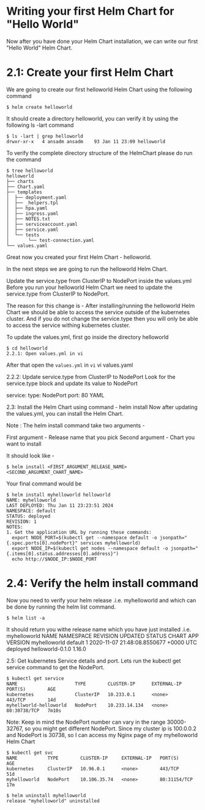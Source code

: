 # Writing your first Helm Chart for "Hello World"
Now after you have done your Helm Chart installation, we can write our first "Hello World" Helm Chart.

# 2.1: Create your first Helm Chart
We are going to create our first helloworld Helm Chart using the following command
```
$ helm create helloworld
```
It should create a directory helloworld, you can verify it by using the following ls -lart command
```
$ ls -lart | grep helloworld
drwxr-xr-x   4 ansadm ansadm    93 Jan 11 23:09 helloworld
```
To verify the complete directory structure of the HelmChart please do run the command

```
$ tree helloworld
helloworld
├── charts
├── Chart.yaml
├── templates
│  ├── deployment.yaml
│  ├── _helpers.tpl
│  ├── hpa.yaml
│  ├── ingress.yaml
│  ├── NOTES.txt
│  ├── serviceaccount.yaml
│  ├── service.yaml
│  └── tests
│       └── test-connection.yaml
└── values.yaml
```
Great now you created your first Helm Chart - helloworld.

In the next steps we are going to run the helloworld Helm Chart.

Update the service.type from ClusterIP to NodePort inside the values.yml
Before you run your helloworld Helm Chart we need to update the service.type from ClusterIP to NodePort.

The reason for this change is - After installing/running the helloworld Helm Chart we should be able to access the service outside of the kubernetes cluster. And if you do not change the service.type then you will only be able to access the service withing kubernetes cluster.

To update the values.yml, first go inside the directory helloworld
```
$ cd helloworld
2.2.1: Open values.yml in vi
```
After that open the `values.yml` in `vi`
vi values.yaml 

2.2.2: Update service.type from ClusterIP to NodePort
Look for the service.type block and update its value to NodePort

service:
  type: NodePort
  port: 80
YAML

2.3: Install the Helm Chart using command - helm install
Now after updating the values.yml, you can install the Helm Chart.

Note : The helm install command take two arguments -

First argument - Release name that you pick
Second argument - Chart you want to install

It should look like -
```
$ helm install <FIRST_ARGUMENT_RELEASE_NAME> <SECOND_ARGUMENT_CHART_NAME>
```
Your final command would be
```
$ helm install myhelloworld helloworld
NAME: myhelloworld
LAST DEPLOYED: Thu Jan 11 23:23:51 2024
NAMESPACE: default
STATUS: deployed
REVISION: 1
NOTES:
1. Get the application URL by running these commands:
  export NODE_PORT=$(kubectl get --namespace default -o jsonpath="{.spec.ports[0].nodePort}" services myhelloworld)
  export NODE_IP=$(kubectl get nodes --namespace default -o jsonpath="{.items[0].status.addresses[0].address}")
  echo http://$NODE_IP:$NODE_PORT
```
# 2.4: Verify the helm install command
Now you need to verify your helm release .i.e. myhelloworld and which can be done by running the helm list command.
```
$ helm list -a
```
It should return you withe release name which you have just installed .i.e. myhelloworld
NAME       	   NAMESPACE	REVISION	UPDATED                                 STATUS  	   CHART          APP VERSION
myhelloworld	default  	1       	2020-11-07 21:48:08.8550677 +0000 UTC	deployed	helloworld-0.1.0	1.16.0

2.5: Get kubernetes Service details and port.
Lets run the kubectl get service command to get the NodePort.

```
$ kubectl get service
NAME                     TYPE        CLUSTER-IP      EXTERNAL-IP   PORT(S)        AGE
kubernetes               ClusterIP   10.233.0.1      <none>        443/TCP        14d
myhellworld-helloworld   NodePort    10.233.14.134   <none>        80:30738/TCP   7m10s
```
Note: Keep in mind the NodePort number can vary in the range 30000-32767, so you might get different NodePort.
Since my cluster ip is 100.0.0.2 and NodePort is 30738, so I can access my Nginx page of my myhelloworld Helm Chart

```
$ kubectl get svc
NAME           TYPE        CLUSTER-IP     EXTERNAL-IP   PORT(S)        AGE
kubernetes     ClusterIP   10.96.0.1      <none>        443/TCP        51d
myhelloworld   NodePort    10.106.35.74   <none>        80:31154/TCP   17m
```
```
$ helm uninstall myhelloworld
release "myhelloworld" uninstalled
```